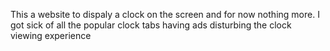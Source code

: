 This a website to dispaly a clock on the screen and for now nothing more. I got sick of all the popular clock tabs having ads disturbing the clock viewing experience
